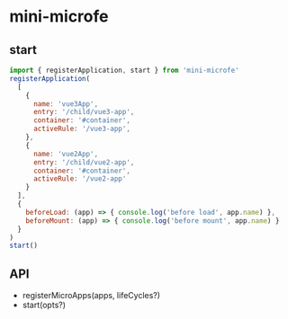 # mini-microfe


## start

```js
import { registerApplication, start } from 'mini-microfe'
registerApplication(
  [
    {
      name: 'vue3App',
      entry: '/child/vue3-app',
      container: '#container',
      activeRule: '/vue3-app',
    },
    {
      name: 'vue2App',
      entry: '/child/vue2-app',
      container: '#container',
      activeRule: '/vue2-app'
    }
  ],
  {
    beforeLoad: (app) => { console.log('before load', app.name) },
    beforeMount: (app) => { console.log('before mount', app.name) }
  }
)
start()
```

## API

- registerMicroApps(apps, lifeCycles?)
- start(opts?)